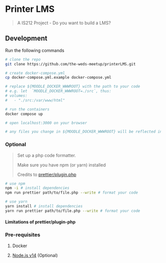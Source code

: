 # Printer LMS

> A IS212 Project - Do you want to build a LMS?

## Development

Run the following commands

```bash
# clone the repo
git clone https://github.com/the-weds-meetup/printerLMS.git

# create docker-compose.yml
cp docker-compose.yml.example docker-compose.yml

# replace ${MOODLE_DOCKER_WWWROOT} with the path to your code
# e.g. let  `MOODLE_DOCKER_WWWROOT=./src`, thus:
# volumes:
#   - "./src:/var/www/html"

# run the containers
docker compose up

# open localhost:3000 on your browser

# any files you change in ${MOODLE_DOCKER_WWWROOT} will be reflected in the browser
```

### Optional

> Set up a php code formatter.
>
> Make sure you have npm (or yarn) installed
>
> Credits to [prettier/plugin.php](https://github.com/prettier/plugin-php)

```bash
# use npm
npm -i # install dependencies
npm run prettier path/to/file.php --write # format your code

# use yarn
yarn install # install dependencies
yarn run prettier path/to/file.php --write # format your code

```

#### Limitations of prettier/plugin-php

### Pre-requisites

1. Docker

1. [Node.js v14](https://nodejs.org/en/download/) (Optional)
